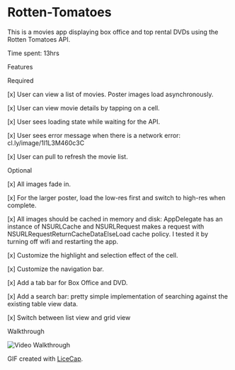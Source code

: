 # Rotten-Tomatoes

This is a movies app displaying box office and top rental DVDs using the Rotten Tomatoes API.

Time spent: 13hrs

Features

Required

[x] User can view a list of movies. Poster images load asynchronously.

[x] User can view movie details by tapping on a cell.

[x] User sees loading state while waiting for the API.

[x] User sees error message when there is a network error: cl.ly/image/1l1L3M460c3C

[x] User can pull to refresh the movie list.

Optional

[x] All images fade in.

[x] For the larger poster, load the low-res first and switch to high-res when complete.

[x] All images should be cached in memory and disk: AppDelegate has an instance of NSURLCache and NSURLRequest makes a request with NSURLRequestReturnCacheDataElseLoad cache policy. I tested it by turning off wifi and restarting the app.

[x] Customize the highlight and selection effect of the cell.

[x] Customize the navigation bar.

[x] Add a tab bar for Box Office and DVD.

[x] Add a search bar: pretty simple implementation of searching against the existing table view data.

[x] Switch between list view and grid view

Walkthrough

![Video Walkthrough](RottenTomatoes.gif)

GIF created with [LiceCap](http://www.cockos.com/licecap/).
